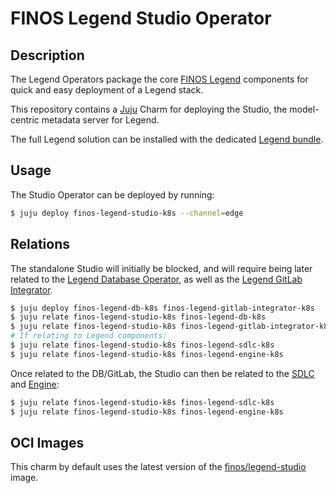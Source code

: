 # FINOS Legend Studio Operator

## Description

The Legend Operators package the core [FINOS Legend](https://legend.finos.org)
components for quick and easy deployment of a Legend stack.

This repository contains a [Juju](https://juju.is/) Charm for
deploying the Studio, the model-centric metadata server for Legend.

The full Legend solution can be installed with the dedicated
[Legend bundle](https://charmhub.io/finos-legend-bundle).


## Usage

The Studio Operator can be deployed by running:

```sh
$ juju deploy finos-legend-studio-k8s --channel=edge
```


## Relations

The standalone Studio will initially be blocked, and will require being later
related to the [Legend Database Operator](https://github.com/aznashwan/legend-database-manager),
as well as the [Legend GitLab Integrator](https://github.com/aznashwan/finos-legend-gitlab-integrator-k8s).

```sh
$ juju deploy finos-legend-db-k8s finos-legend-gitlab-integrator-k8s
$ juju relate finos-legend-studio-k8s finos-legend-db-k8s
$ juju relate finos-legend-studio-k8s finos-legend-gitlab-integrator-k8s
# If relating to Legend components:
$ juju relate finos-legend-studio-k8s finos-legend-sdlc-k8s
$ juju relate finos-legend-studio-k8s finos-legend-engine-k8s
```

Once related to the DB/GitLab, the Studio can then be related to the
[SDLC](https://github.com/aznashwan/legend-sdlc-server-operator) and
[Engine](https://github.com/aznashwan/legend-engine-server-operator):

```sh
$ juju relate finos-legend-studio-k8s finos-legend-sdlc-k8s
$ juju relate finos-legend-studio-k8s finos-legend-engine-k8s
```

## OCI Images

This charm by default uses the latest version of the
[finos/legend-studio](https://hub.docker.com/r/finos/legend-studio) image.
